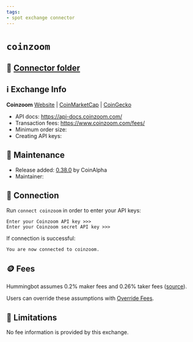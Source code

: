 ```yaml
---
tags:
- spot exchange connector
---
```


# `coinzoom`

## 📁 [Connector folder](https://github.com/CoinAlpha/hummingbot/tree/master/hummingbot/connector/exchange/coinzoom)

## ℹ️ Exchange Info

**Coinzoom**
[Website](https://www.coinzoom.com/) | [CoinMarketCap](https://coinmarketcap.com/exchanges/coinzoom/) | [CoinGecko](https://www.coingecko.com/en/exchanges/coinzoom)

* API docs: https://api-docs.coinzoom.com/
* Transaction fees: https://www.coinzoom.com/fees/
* Minimum order size:
* Creating API keys:

## 👷 Maintenance

* Release added: [0.38.0](/release-notes/0.38.0/) by CoinAlpha
* Maintainer:

## 🔑 Connection

Run `connect coinzoom` in order to enter your API keys:

```
Enter your Coinzoom API key >>>
Enter your Coinzoom secret API key >>>
```

If connection is successful:
```
You are now connected to coinzoom.
```

## 🪙 Fees

Hummingbot assumes 0.2% maker fees and 0.26% taker fees ([source](https://github.com/CoinAlpha/hummingbot/blob/master/hummingbot/connector/exchange/coinzoom/coinzoom_utils.py#L22)).

Users can override these assumptions with [Override Fees](/global-configs/override-fees/).

## 🛑 Limitations

No fee information is provided by this exchange.
